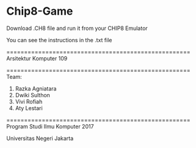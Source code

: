 # Chip8-Game

Download .CH8 file and run it from your CHIP8 Emulator

You can see the instructions in the .txt file

====================================================
Arsitektur Komputer 109

====================================================
Team:
1. Razka Agniatara
2. Dwiki Sulthon
3. Vivi Rofiah
4. Aty Lestari

====================================================
Program Studi Ilmu Komputer 2017

Universitas Negeri Jakarta
